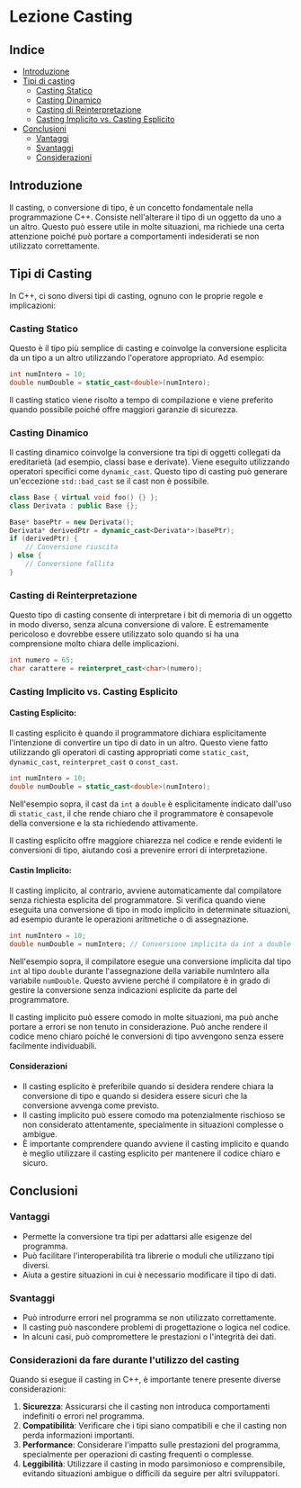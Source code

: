 # Lezione Casting

## Indice
- [Introduzione](#introduzione)
- [Tipi di casting](#tipi-di-casting)
    - [Casting Statico](#casting-statico)
    - [Casting Dinamico](#casting-dinamico)
    - [Casting di Reinterpretazione](#casting-di-reinterpretazione)
    - [Casting Implicito vs. Casting Esplicito](#casting-implicito-vs-casting-esplicito)
- [Conclusioni](#conclusioni)
    - [Vantaggi](#vantaggi)
    - [Svantaggi](#svantaggi)
    - [Considerazioni](#considerazioni-da-fare-durante-lutilizzo-del-casting)

## Introduzione

Il casting, o conversione di tipo, è un concetto fondamentale nella programmazione C++. Consiste nell'alterare il tipo di un oggetto da uno a un altro. Questo può essere utile in molte situazioni, ma richiede una certa attenzione poiché può portare a comportamenti indesiderati se non utilizzato correttamente.

## Tipi di Casting

In C++, ci sono diversi tipi di casting, ognuno con le proprie regole e implicazioni:

### Casting Statico 

Questo è il tipo più semplice di casting e coinvolge la conversione esplicita da un tipo a un altro utilizzando l'operatore appropriato. Ad esempio:

```cpp
int numIntero = 10;
double numDouble = static_cast<double>(numIntero);
```

Il casting statico viene risolto a tempo di compilazione e viene preferito quando possibile poiché offre maggiori garanzie di sicurezza.

### Casting Dinamico

Il casting dinamico coinvolge la conversione tra tipi di oggetti collegati da ereditarietà (ad esempio, classi base e derivate). Viene eseguito utilizzando operatori specifici come `dynamic_cast`. Questo tipo di casting può generare un'eccezione `std::bad_cast` se il cast non è possibile.

```cpp
class Base { virtual void foo() {} };
class Derivata : public Base {};

Base* basePtr = new Derivata();
Derivata* derivedPtr = dynamic_cast<Derivata*>(basePtr);
if (derivedPtr) {
    // Conversione riuscita
} else {
    // Conversione fallita
}
```

### Casting di Reinterpretazione

Questo tipo di casting consente di interpretare i bit di memoria di un oggetto in modo diverso, senza alcuna conversione di valore. È estremamente pericoloso e dovrebbe essere utilizzato solo quando si ha una comprensione molto chiara delle implicazioni.

```cpp
int numero = 65;
char carattere = reinterpret_cast<char>(numero);
```

### Casting Implicito vs. Casting Esplicito

#### Casting Esplicito:

Il casting esplicito è quando il programmatore dichiara esplicitamente l'intenzione di convertire un tipo di dato in un altro. Questo viene fatto utilizzando gli operatori di casting appropriati come `static_cast`, `dynamic_cast`, `reinterpret_cast` o `const_cast`.

```cpp
int numIntero = 10;
double numDouble = static_cast<double>(numIntero);
```

Nell'esempio sopra, il cast da `int` a `double` è esplicitamente indicato dall'uso di `static_cast`, il che rende chiaro che il programmatore è consapevole della conversione e la sta richiedendo attivamente.

Il casting esplicito offre maggiore chiarezza nel codice e rende evidenti le conversioni di tipo, aiutando così a prevenire errori di interpretazione.

#### Castin Implicito:

Il casting implicito, al contrario, avviene automaticamente dal compilatore senza richiesta esplicita del programmatore. Si verifica quando viene eseguita una conversione di tipo in modo implicito in determinate situazioni, ad esempio durante le operazioni aritmetiche o di assegnazione.

```cpp
int numIntero = 10;
double numDouble = numIntero; // Conversione implicita da int a double
```

Nell'esempio sopra, il compilatore esegue una conversione implicita dal tipo `int` al tipo `double` durante l'assegnazione della variabile numIntero alla variabile `numDouble`. Questo avviene perché il compilatore è in grado di gestire la conversione senza indicazioni esplicite da parte del programmatore.

Il casting implicito può essere comodo in molte situazioni, ma può anche portare a errori se non tenuto in considerazione. Può anche rendere il codice meno chiaro poiché le conversioni di tipo avvengono senza essere facilmente individuabili.

#### Considerazioni

- Il casting esplicito è preferibile quando si desidera rendere chiara la conversione di tipo e quando si desidera essere sicuri che la conversione avvenga come previsto.
- Il casting implicito può essere comodo ma potenzialmente rischioso se non considerato attentamente, specialmente in situazioni complesse o ambigue.
- È importante comprendere quando avviene il casting implicito e quando è meglio utilizzare il casting esplicito per mantenere il codice chiaro e sicuro.

## Conclusioni

### Vantaggi

- Permette la conversione tra tipi per adattarsi alle esigenze del programma.
- Può facilitare l'interoperabilità tra librerie o moduli che utilizzano tipi diversi.
- Aiuta a gestire situazioni in cui è necessario modificare il tipo di dati.

### Svantaggi

- Può introdurre errori nel programma se non utilizzato correttamente.
- Il casting può nascondere problemi di progettazione o logica nel codice.
- In alcuni casi, può compromettere le prestazioni o l'integrità dei dati.

### Considerazioni da fare durante l'utilizzo del casting

Quando si esegue il casting in C++, è importante tenere presente diverse considerazioni:

1. **Sicurezza**: Assicurarsi che il casting non introduca comportamenti indefiniti o errori nel programma.
2. **Compatibilità**: Verificare che i tipi siano compatibili e che il casting non perda informazioni importanti.
3. **Performance**: Considerare l'impatto sulle prestazioni del programma, specialmente per operazioni di casting frequenti o complesse.
4. **Leggibilità**: Utilizzare il casting in modo parsimonioso e comprensibile, evitando situazioni ambigue o difficili da seguire per altri sviluppatori.